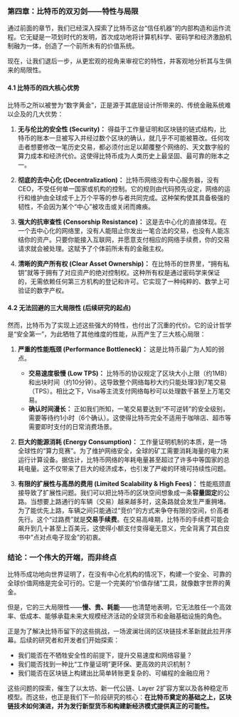 
### **第四章：比特币的双刃剑——特性与局限**

通过前面的章节，我们已经深入探索了比特币这台“信任机器”的内部构造和运作流程。它无疑是一项划时代的发明，首次成功地将计算机科学、密码学和经济激励机制融为一体，创造了一个前所未有的价值系统。

现在，让我们退后一步，从更宏观的视角来审视它的特性，并客观地分析其与生俱来的局限性。

#### **4.1 比特币的四大核心优势**

比特币之所以被誉为“数字黄金”，正是源于其底层设计所带来的、传统金融系统难以企及的几大优势：

1.  **无与伦比的安全性 (Security)：**
    得益于工作量证明和区块链的链式结构，比特币的账本一旦被写入并经过数个区块的确认，就几乎不可能被篡改。任何攻击者想要修改一笔历史交易，都必须付出足以颠覆整个网络的、天文数字般的算力成本和经济代价。这使得比特币成为人类历史上最坚固、最可靠的账本之一。

2.  **彻底的去中心化 (Decentralization)：**
    比特币网络没有中心服务器，没有CEO，不受任何单一国家或机构的控制。它的规则由代码预先设定，网络的运行和维护由全球成千上万个平等的参与者共同完成。这种架构使其具备极强的韧性，不会因为某个“中心”被攻击或关闭而瘫痪。

3.  **强大的抗审查性 (Censorship Resistance)：**
    这是去中心化的直接体现。在一个去中心化的网络里，没有人能阻止你发出一笔合法的交易，也没有人能冻结你的资产。只要你能接入互联网，并愿意支付相应的网络手续费，你的交易请求就会被处理。这赋予了个体前所未有的金融主权。

4.  **清晰的资产所有权 (Clear Asset Ownership)：**
    在比特币的世界里，“拥有私钥”就等于拥有了对应资产的绝对控制权。这种所有权是通过密码学来保证的，无需依赖任何第三方机构的登记和许可。它实现了一种纯粹的、数学上可验证的数字产权。

#### **4.2 无法回避的三大局限性 (后续研究的起点)**

然而，比特币为了实现上述这些强大的特性，也付出了沉重的代价。它的设计哲学是“安全第一”，为此牺牲了其他维度的性能，从而产生了三大核心局限：

1.  **严重的性能瓶颈 (Performance Bottleneck)：**
    这是比特币最广为人知的弱点。
    *   **交易速度极慢 (Low TPS)：** 比特币的协议规定了区块大小上限（约1MB）和出块时间（约10分钟）。这导致整个网络每秒大约只能处理3到7笔交易（TPS）。相比之下，Visa等主流支付网络每秒可以处理数千甚至上万笔交易。
    *   **确认时间漫长：** 正如我们所知，一笔交易要达到“不可逆转”的安全级别，需要等待约1小时（6个确认）。这使得比特币完全不适用于咖啡店、超市等需要即时支付的日常消费场景。

2.  **巨大的能源消耗 (Energy Consumption)：**
    工作量证明机制的本质，是一场全球性的“算力竞赛”。为了维护网络安全，全球的矿工需要消耗海量的电力来运行计算设备。据估计，比特币网络的年耗电量甚至超过了许多中等国家的总耗电量。这不仅带来了巨大的经济成本，也引发了严峻的环境可持续性问题。

3.  **有限的扩展性与高昂的费用 (Limited Scalability & High Fees)：**
    性能瓶颈直接导致了扩展性问题。我们可以把比特币的区块空间想象成一条**容量固定**的公路。当想要上路通行的车辆（交易）越来越多时，这条路就会发生严重拥堵。
    为了能优先上路，车辆之间只能通过“竞价”的方式来争夺有限的空间，价高者先行。这个“过路费”就是**交易手续费**。在交易高峰期，比特币的手续费可能会飙升到几十甚至上百美元，这使得小额支付变得毫无意义，完全背离了其白皮书中“点对点电子现金”的初衷。

### **结论：一个伟大的开端，而非终点**

比特币成功地向世界证明了，在没有中心化机构的情况下，构建一个安全、可靠的全球价值网络是完全可行的。它是一个完美的“价值存储”工具，就像数字世界的黄金。

但是，它的三大局限性——**慢、贵、耗能**——也清楚地表明，它无法胜任一个高效率、低成本、能够承载未来大规模经济活动的全球货币和金融基础设施的角色。

正是为了解决比特币留下的这些挑战，一场波澜壮阔的区块链技术革新就此拉开序幕。后续的研究者和开发者们开始探索：
*   我们能否在不牺牲安全性的前提下，提升交易速度和网络容量？
*   我们能否找到一种比“工作量证明”更环保、更高效的共识机制？
*   我们能否在区块链上构建出比简单转账更复杂的、可编程的金融应用？

这些问题的探索，催生了以太坊、新一代公链、Layer 2扩容方案以及各种稳定币模型。而这些，也正是我们下一阶段研究的核心：**在比特币奠定的基础之上，区块链技术如何演进，并为发行新型货币和构建新经济模式提供真正的可能性。**